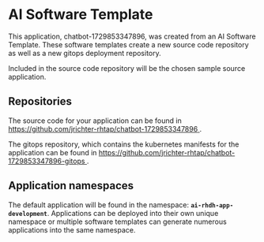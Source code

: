 # AI Software Template

This application, chatbot-1729853347896, was created from an AI Software Template. These software templates create a new source code repository as well as a new gitops deployment repository.

Included in the source code repository will be the chosen sample source application.

## Repositories

The source code for your application can be found in [https://github.com/jrichter-rhtap/chatbot-1729853347896 ](https://github.com/jrichter-rhtap/chatbot-1729853347896 ).
 
The gitops repository, which contains the kubernetes manifests for the application can be found in 
[https://github.com/jrichter-rhtap/chatbot-1729853347896-gitops ](https://github.com/jrichter-rhtap/chatbot-1729853347896-gitops ). 

## Application namespaces 

The default application will be found in the namespace: **`ai-rhdh-app-development`**. Applications can be deployed into their own unique namespace or multiple software templates can generate numerous applications into the same namespace.